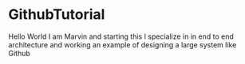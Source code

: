 # GithubTutorial

Hello World
I am Marvin and starting this 
I specialize in in end to end architecture and working an example of designing a large system like Github

